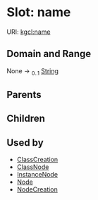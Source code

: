 
# Slot: name




URI: [kgcl:name](http://w3id.org/kgcl/name)


## Domain and Range

None &#8594;  <sub>0..1</sub> [String](types/String.md)

## Parents


## Children


## Used by

 * [ClassCreation](ClassCreation.md)
 * [ClassNode](ClassNode.md)
 * [InstanceNode](InstanceNode.md)
 * [Node](Node.md)
 * [NodeCreation](NodeCreation.md)
